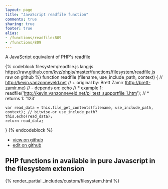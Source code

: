 ```yaml
---
layout: page
title: "JavaScript readfile function"
comments: true
sharing: true
footer: true
alias:
- /functions/readfile:809
- /functions/809
---
```

<!-- Generated by Rakefile:build -->
A JavaScript equivalent of PHP's readfile

{% codeblock filesystem/readfile.js lang:js https://raw.github.com/kvz/phpjs/master/functions/filesystem/readfile.js raw on github %}
function readfile (filename, use_include_path, context) {
    // http://kevin.vanzonneveld.net
    // +   original by: Brett Zamir (http://brett-zamir.me)
    // -    depends on: echo
    // *     example 1: readfile('http://kevin.vanzonneveld.net/pj_test_supportfile_1.htm');
    // *     returns 1: '123'

    var read_data = this.file_get_contents(filename, use_include_path, context); // bitwise-or use_include_path?
    this.echo(read_data);
    return read_data;
}
{% endcodeblock %}

 - [view on github](https://github.com/kvz/phpjs/blob/master/functions/filesystem/readfile.js)
 - [edit on github](https://github.com/kvz/phpjs/edit/master/functions/filesystem/readfile.js)

## PHP functions in available in pure Javascript in the filesystem extension
{% render_partial _includes/custom/filesystem.html %}
